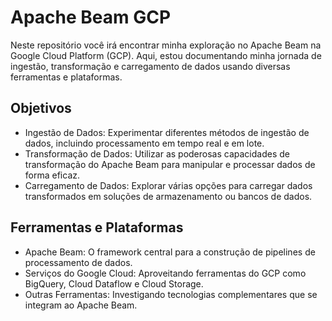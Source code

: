 # Apache Beam GCP
Neste repositório você irá encontrar minha exploração no Apache Beam na Google Cloud Platform (GCP). Aqui, estou documentando minha jornada de ingestão, transformação e carregamento de dados usando diversas ferramentas e plataformas.

## Objetivos
- Ingestão de Dados: Experimentar diferentes métodos de ingestão de dados, incluindo processamento em tempo real e em lote.
- Transformação de Dados: Utilizar as poderosas capacidades de transformação do Apache Beam para manipular e processar dados de forma eficaz.
- Carregamento de Dados: Explorar várias opções para carregar dados transformados em soluções de armazenamento ou bancos de dados.
  
## Ferramentas e Plataformas
- Apache Beam: O framework central para a construção de pipelines de processamento de dados.
- Serviços do Google Cloud: Aproveitando ferramentas do GCP como BigQuery, Cloud Dataflow e Cloud Storage.
- Outras Ferramentas: Investigando tecnologias complementares que se integram ao Apache Beam.

